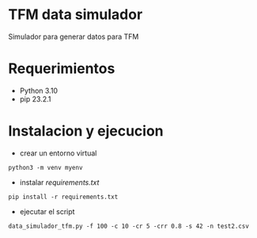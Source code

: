 # TFM data simulador
Simulador para generar datos para TFM

# Requerimientos

- Python 3.10
- pip 23.2.1

# Instalacion y ejecucion
- crear un entorno virtual
```
python3 -m venv myenv
```
- instalar *requirements.txt*
```
pip install -r requirements.txt
```
- ejecutar el script
```
data_simulador_tfm.py -f 100 -c 10 -cr 5 -crr 0.8 -s 42 -n test2.csv
```